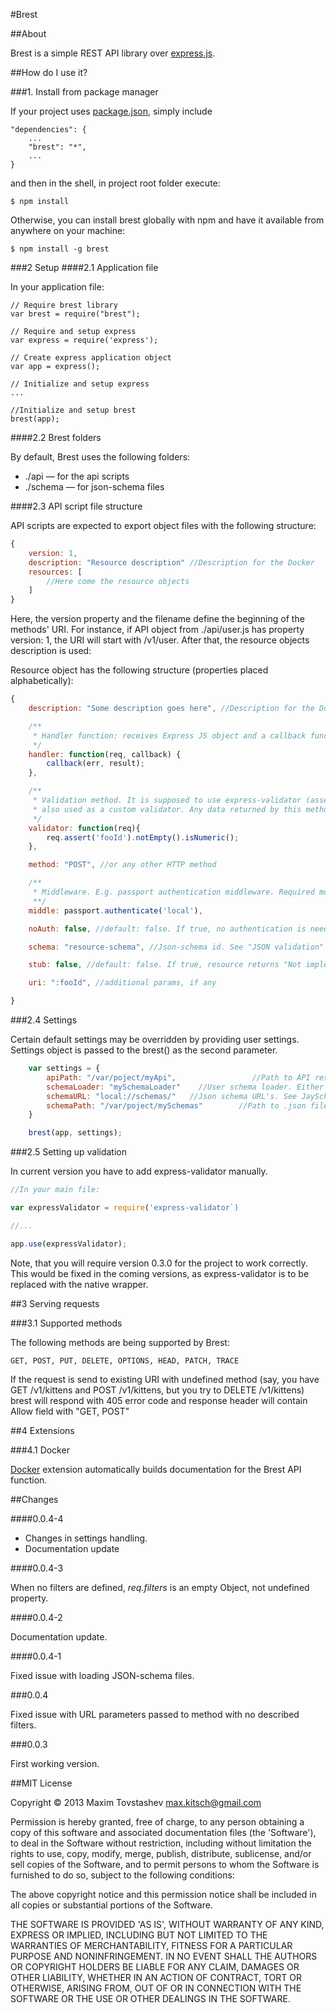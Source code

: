 #Brest

##About

Brest is a simple REST API library over [express.js](http://expressjs.com/).

##How do I use it?

###1. Install from package manager

If your project uses [package.json](https://npmjs.org/doc/json.html), simply include

    "dependencies": {
        ...
        "brest": "*",
        ...
    }

and then in the shell, in project root folder execute:

    $ npm install

Otherwise, you can install brest globally with npm and have it available from anywhere on your machine:

    $ npm install -g brest

###2 Setup
####2.1 Application file

In your application file:

    // Require brest library
    var brest = require("brest");

    // Require and setup express
    var express = require('express');

    // Create express application object
    var app = express();

    // Initialize and setup express
    ...

    //Initialize and setup brest
    brest(app);

####2.2 Brest folders

By default, Brest uses the following folders:

* ./api — for the api scripts
* ./schema — for json-schema files

####2.3 API script file structure

API scripts are expected to export object files with the following structure:

```javascript
{
    version: 1,
    description: "Resource description" //Description for the Docker
    resources: [
        //Here come the resource objects
    ]
}
```

Here, the version property and the filename define the beginning of the methods' URI. For instance, if API object from ./api/user.js has property version: 1, the URI will start with /v1/user. After that, the resource
objects description is used:

Resource object has the following structure (properties placed alphabetically):

```javascript
{
    description: "Some description goes here", //Description for the Docker

    /**
     * Handler function: receives Express JS object and a callback function.
     */
    handler: function(req, callback) {
        callback(err, result);
    },

    /**
     * Validation method. It is supposed to use express-validator (assertion part of it), but it can be
     * also used as a custom validator. Any data returned by this method will be considered as an error message
     */
    validator: function(req){
        req.assert('fooId').notEmpty().isNumeric();
    },

    method: "POST", //or any other HTTP method

    /**
     * Middleware. E.g. passport authentication middleware. Required mostly in auth resources.
     **/
    middle: passport.authenticate('local'),

    noAuth: false, //default: false. If true, no authentication is needed for this resource

    schema: "resource-schema", //Json-schema id. See "JSON validation" (TBD now)

    stub: false, //default: false. If true, resource returns "Not implemented yet" message.

    uri: ":fooId", //additional params, if any

}
```

###2.4 Settings

Certain default settings may be overridden by providing user settings. Settings object is passed to the brest() as
the second parameter.

```javascript
    var settings = {
        apiPath: "/var/poject/myApi",                 //Path to API resources files
        schemaLoader: "mySchemaLoader"    //User schema loader. Either the key of existing loader, or path to file
        schemaURL: "local://schemas/"   //Json schema URL's. See JaySchema documentation.
        schemaPath: "/var/poject/mySchemas"        //Path to .json files with json schemas
    }

    brest(app, settings);
```

###2.5 Setting up validation

In current version you have to add express-validator manually.

```javascript
//In your main file:

var expressValidator = require('express-validator`)

//...

app.use(expressValidator);
```

Note, that you will require version 0.3.0 for the project to work correctly. This would be fixed in the coming versions,
as express-validator is to be replaced with the native wrapper.

##3 Serving requests

###3.1 Supported methods

The following methods are being supported by Brest:

```
GET, POST, PUT, DELETE, OPTIONS, HEAD, PATCH, TRACE
```

If the request is send to existing URI with undefined method (say, you have GET /v1/kittens and POST /v1/kittens, but
you try to DELETE /v1/kittens) brest will respond with 405 error code and response header will contain Allow field
with "GET, POST"

##4 Extensions

###4.1 Docker

[Docker](https://github.com/MaximTovstashev/brest-docker) extension automatically builds documentation for the Brest API function.

##Changes

####0.0.4-4

 - Changes in settings handling.
 - Documentation update

####0.0.4-3

When no filters are defined, *req.filters* is an empty Object, not undefined property.

####0.0.4-2

Documentation update.

####0.0.4-1

Fixed issue with loading JSON-schema files.

###0.0.4

Fixed issue with URL parameters passed to method with no described filters.

###0.0.3

First working version.

##MIT License

Copyright © 2013 Maxim Tovstashev <max.kitsch@gmail.com>

Permission is hereby granted, free of charge, to any person obtaining
a copy of this software and associated documentation files (the
'Software'), to deal in the Software without restriction, including
without limitation the rights to use, copy, modify, merge, publish,
distribute, sublicense, and/or sell copies of the Software, and to
permit persons to whom the Software is furnished to do so, subject to
the following conditions:

The above copyright notice and this permission notice shall be
included in all copies or substantial portions of the Software.

THE SOFTWARE IS PROVIDED 'AS IS', WITHOUT WARRANTY OF ANY KIND,
EXPRESS OR IMPLIED, INCLUDING BUT NOT LIMITED TO THE WARRANTIES OF
MERCHANTABILITY, FITNESS FOR A PARTICULAR PURPOSE AND NONINFRINGEMENT.
IN NO EVENT SHALL THE AUTHORS OR COPYRIGHT HOLDERS BE LIABLE FOR ANY
CLAIM, DAMAGES OR OTHER LIABILITY, WHETHER IN AN ACTION OF CONTRACT,
TORT OR OTHERWISE, ARISING FROM, OUT OF OR IN CONNECTION WITH THE
SOFTWARE OR THE USE OR OTHER DEALINGS IN THE SOFTWARE.
